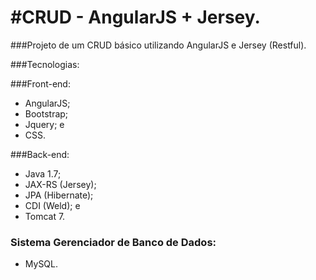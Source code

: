 #CRUD - AngularJS + Jersey.
===========================================================

###Projeto de um CRUD básico utilizando AngularJS e Jersey (Restful).

###Tecnologias:

###Front-end:
  
  - AngularJS;
  - Bootstrap;
  - Jquery; e
  - CSS.

###Back-end:

  - Java 1.7;
  - JAX-RS (Jersey);
  - JPA (Hibernate); 
  - CDI (Weld); e
  - Tomcat 7.
  
### Sistema Gerenciador de Banco de Dados:

  - MySQL.
